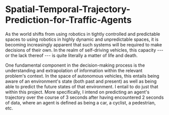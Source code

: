# Spatial-Temporal-Trajectory-Prediction-for-Traffic-Agents

As the world shifts from using robotics in tightly controlled and predictable spaces to using robotics in highly dynamic and unpredictable spaces, it is becoming increasingly apparent that such systems will be required to make decisions of their own. In the realm of self-driving vehicles, this capacity --- or the lack thereof --- is quite literally a matter of life and death. 

One fundamental component in the decision-making process is the understanding and extrapolation of information within the relevant problem's context. In the space of autonomous vehicles, this entails being aware of an environment's state (both past and present) as well as being able to predict the future states of that environment. I entail to do just that within this project. More specifically, I intend on predicting an agent's trajectory over the course of 3 seconds after having encountered 2 seconds of data, where an agent is defined as being a car, a cyclist, a pedestrian, etc.
